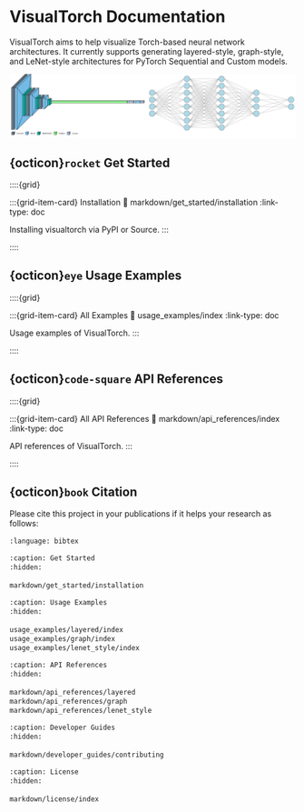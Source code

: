 # VisualTorch Documentation

VisualTorch aims to help visualize Torch-based neural network architectures. It currently supports generating layered-style, graph-style, and LeNet-style architectures for PyTorch Sequential and Custom models.

![VisualTorch](_static/images/banners/visualizations-preview.png)

## {octicon}`rocket` Get Started

::::{grid}

:::{grid-item-card} Installation
:link: markdown/get_started/installation
:link-type: doc

Installing visualtorch via PyPI or Source.
:::

::::

## {octicon}`eye` Usage Examples

::::{grid}

:::{grid-item-card} All Examples
:link: usage_examples/index
:link-type: doc

Usage examples of VisualTorch.
:::

::::

## {octicon}`code-square` API References

::::{grid}

:::{grid-item-card} All API References
:link: markdown/api_references/index
:link-type: doc

API references of VisualTorch.
:::

::::

## {octicon}`book` Citation

Please cite this project in your publications if it helps your research as follows:

```{literalinclude} snippets/citation/bib.txt
:language: bibtex
```

```{toctree}
:caption: Get Started
:hidden:

markdown/get_started/installation
```

```{toctree}
:caption: Usage Examples
:hidden:

usage_examples/layered/index
usage_examples/graph/index
usage_examples/lenet_style/index
```

```{toctree}
:caption: API References
:hidden:

markdown/api_references/layered
markdown/api_references/graph
markdown/api_references/lenet_style

```

```{toctree}
:caption: Developer Guides
:hidden:

markdown/developer_guides/contributing
```

```{toctree}
:caption: License
:hidden:

markdown/license/index
```
